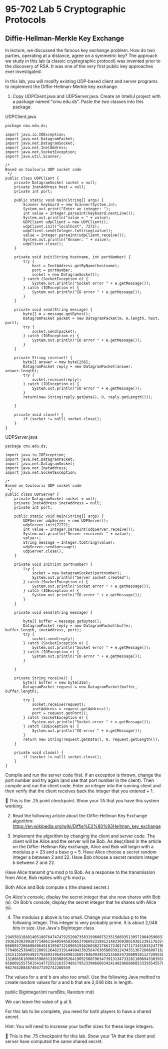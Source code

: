 # 95-702 Lab 5 Cryptographic Protocols          

## Diffie-Hellman-Merkle Key Exchange

In lecture, we discussed the famous key exchange problem. How do two parties,
operating at a distance, agree on a symmetric key? The approach we study in this
lab (a classic cryptographic protocol) was invented prior to the discovery of RSA.
It was one of the very first public key approaches ever investigated.

In this lab, you will modify existing UDP-based client and server programs to
implement the Diffie-Hellman-Merkle key exchange.

1. Copy UDPClient.java and UDPServer.java. Create an IntelliJ project with a
package named "cmu.edu.ds". Paste the two classes into this package.

UDPClient.java

```
package cmu.edu.ds;

import java.io.IOException;
import java.net.DatagramPacket;
import java.net.DatagramSocket;
import java.net.InetAddress;
import java.net.SocketException;
import java.util.Scanner;

/*
Based on Coulouris UDP socket code
 */
public class UDPClient {
    private DatagramSocket socket = null;
    private InetAddress host = null;
    private int port;

    public static void main(String[] args) {
        Scanner keyboard = new Scanner(System.in);
        System.out.print("Enter an integer: ");
        int value = Integer.parseInt(keyboard.nextLine());
        System.out.println("value = " + value);
        UDPClient udpClient = new UDPClient();
        udpClient.init("localhost", 7272);
        udpClient.send(Integer.toString(value));
        value = Integer.parseInt(udpClient.receive());
        System.out.println("Answer: " + value);
        udpClient.close();
    }

    private void init(String hostname, int portNumber) {
        try {
            host = InetAddress.getByName(hostname);
            port = portNumber;
            socket = new DatagramSocket();
        } catch (SocketException e) {
            System.out.println("Socket error " + e.getMessage());
        } catch (IOException e) {
            System.out.println("IO error " + e.getMessage());
        }
    }

    private void send(String message) {
        byte[] m = message.getBytes();
        DatagramPacket packet = new DatagramPacket(m, m.length, host, port);
        try {
            socket.send(packet);
        } catch (IOException e) {
            System.out.println("IO error " + e.getMessage());
        }
    }

    private String receive() {
        byte[] answer = new byte[256];
        DatagramPacket reply = new DatagramPacket(answer, answer.length);
        try {
            socket.receive(reply);
        } catch (IOException e) {
            System.out.println("IO error " + e.getMessage());
        }
        return(new String(reply.getData(), 0, reply.getLength()));

    }

    private void close() {
        if (socket != null) socket.close();
    }
}

```

UDPServer.java

```
package cmu.edu.ds;

import java.io.IOException;
import java.net.DatagramPacket;
import java.net.DatagramSocket;
import java.net.InetAddress;
import java.net.SocketException;

/*
Based on Coulouris UDP socket code
 */
public class UDPServer {
    private DatagramSocket socket = null;
    private InetAddress inetAddress = null;
    private int port;

    public static void main(String[] args) {
        UDPServer udpServer = new UDPServer();
        udpServer.init(7272);
        int value = Integer.parseInt(udpServer.receive());
        System.out.println("Server received: " + value);
        value++;
        String message = Integer.toString(value);
        udpServer.send(message);
        udpServer.close();
    }

    private void init(int portnumber) {
        try {
            socket = new DatagramSocket(portnumber);
            System.out.println("Server socket created");
        } catch (SocketException e) {
            System.out.println("Socket error " + e.getMessage());
        } catch (IOException e) {
            System.out.println("IO error " + e.getMessage());
        }
    }

    private void send(String message) {

        byte[] buffer = message.getBytes();
        DatagramPacket reply = new DatagramPacket(buffer, buffer.length, inetAddress, port);
        try {
            socket.send(reply);
        } catch (SocketException e) {
            System.out.println("Socket error " + e.getMessage());
        } catch (IOException e) {
            System.out.println("IO error " + e.getMessage());
        }

    }

    private String receive() {
        byte[] buffer = new byte[256];
        DatagramPacket request = new DatagramPacket(buffer, buffer.length);

        try {
            socket.receive(request);
            inetAddress = request.getAddress();
            port = request.getPort();
        } catch (SocketException e) {
            System.out.println("Socket error " + e.getMessage());
        } catch (IOException e) {
            System.out.println("IO error " + e.getMessage());
        }
        return new String(request.getData(), 0, request.getLength());
    }

    private void close() {
        if (socket != null) socket.close();
    }
}

```

Compile and run the server code first. If an exception is thrown, change the
port number and try again (and use that port number in the client). Then compile
and run the client code. Enter an integer into the running client and then verify that the client
receives back the integer that you entered + 1.

:checkered_flag: This is the .25 point checkpoint. Show your TA that you have this system working.

2. Read the following article about the Diffie-Hellman Key Exchange algorithm:
https://en.wikipedia.org/wiki/Diffie%E2%80%93Hellman_key_exchange



3. Implement the algorithm by changing the client and server code. The client
will be Alice and the server will be Bob. As described in the article on the Diffie-
Hellman Key exchange, Alice and Bob will begin with a modulus p = 23 and a base g = 5.
Have Alice choose a secret random integer a between 2 and 22. Have Bob choose a
secret random integer b between 2 and 22.

Have Alice transmit g^a mod p to Bob. As a response to the transmission from Alice, Bob
replies with g^b mod p.

Both Alice and Bob compute s (the shared secret.)

On Alice's console, display the secret integer that she now shares with Bob (s). On Bob's
console, display the secret integer that he shares with Alice (s).


4. The modulus p above is too small. Change your modulus p to the following integer.
This integer is very probably prime. It is about 2,048 bits in size. Use Java's
BigInteger class.

```
294558318881405180764747479252007358319960875235150893513057100495960335262381639732
393624382991877148611640594583065379669231891214833093801938123911763243718214043283
060093720669049649181956712189051916260382176617240174711734510352477962712574583690
779486253846522009126482319144984230256476305809392243435136726060071627481596350642
241513558954925792693196456498326057846493955255568347280893811272095586783577349445
131066561096635908313303089526419052508796347391313473326110069433039169945763380273
958809155750154147725521635748917952339066093424140296680685333565455781078703656353
98276428848740477292742280559
```
The values for a and b are also too small. Use the following Java method to create
random values for a and b that are 2,046 bits in length.

public BigInteger(int numBits, Random rnd)

We can leave the value of g at 5.

For this lab to be complete, you need for both players to have a shared secret.

Hint: You will need to increase your buffer sizes for these large integers.

:checkered_flag: This is the .75 checkpoint for this lab. Show your TA that the client and server have computed the same shared secret.
